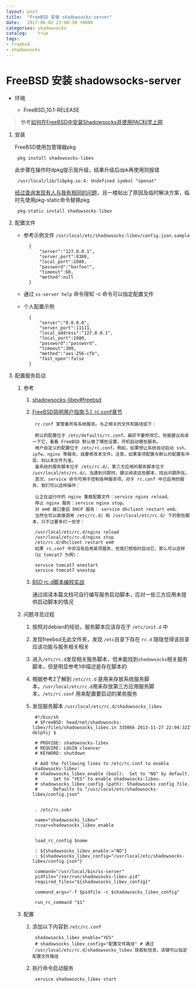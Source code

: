 ```yaml
---
layout: post
title:  "FreeBSD 安装 shadowsocks-server"
date:   2017-06-02 23:00:30 +0800
categories: shadowsocks
catalog:    true
tags: 
- freebsd
- shadowsocks
---
```


# FreeBSD 安装 shadowsocks-server


- 环境

	- FreeBSD_10.1-RELEASE

> 参考[如何在FreeBSD中安装Shadowsocks并使用PAC科学上网](https://www.tomczhen.com/2015/12/08/howto-install-shadowsocks-in-freebsd-and-use-pac/)

1. 安装
		
	FreeBSD使用包管理器pkg
		
		pkg install shadowsocks-libev
		
	此步骤在操作时dpkg提示我升级，结果升级后dpk再使用则报错
	
		/usr/local/lib/libpkg.so.4: Undefined symbol "openat"
	
	[经过查询发现有人与我有相同的问题](https://yq.aliyun.com/ask/46495)，且一楼贴出了原因及临时解决方案，临时先使用pkg-static命令替换pkg
	
		pkg-static install shadowsocks-libev
		
2. 配置文件

	- 参考示例文件 `/usr/local/etc/shadowsocks-libev/config.json.sample`

			{
				"server":"127.0.0.1",
				"server_port":8388,
				"local_port":1080,
				"password":"barfoo!",
				"timeout":60,
				"method":null
			}

	- 通过 `ss-server help` 命令得知 -c 命令可以指定配置文件

	- 个人配置示例

			{
				"server":"0.0.0.0",
				"server_port":11111,
				"local_address":"127.0.0.1",
				"local_port":1080,
				"password":"password",
				"timeout":300,
				"method":"aes-256-cfb",
				"fast_open":false
			}

3. 配置服务启动

	1. 参考

		1. [shadowsocks-libev#freebsd](https://github.com/shadowsocks/shadowsocks-libev#freebsd)
		2. [FreeBSD简明用户指南:5.1. rc.conf章节](http://bsdelf.github.io/posts/freebsd-brief-user-guide)

				rc.conf 掌管着所有系统服务。与之相关的文件和路径如下：

				默认的配置位于 /etc/defaults/rc.conf。最好不要修改它，但是建议阅读一下它，看看 FreeBSD 默认做了哪些设置，开机启动哪些服务。
				用户自定义的配置位于 /etc/rc.conf。例如，如果想让系统自动启动 ssh、ipfw、nginx 等服务，就要修改本文件。注意，如果某项配置与默认的配置有冲突，则以本文件为准。
				基系统的服务脚本位于 /etc/rc.d/。第三方应用的服务脚本位于 /usr/local/etc/rc.d/。当遇到问题时，建议阅读这些脚本，找出问题所在。
				其次，service 命令可用于控制各种服务项。对于 rc.conf 中已启用的服务，我们可以这样操作：

				让正在运行中的 nginx 重载配置文件：service nginx reload。
				停止 nginx 服务：service nginx stop。
				对 em0 接口重启 DHCP 服务： service dhclient restart em0。
				当然也可以直接调用 /etc/rc.d/ 和 /usr/local/etc/rc.d/ 下的那些脚本，只不过要多打一些字：

				/usr/local/etc/rc.d/nginx reload
				/usr/local/etc/rc.d/nginx stop
				/etc/rc.d/dhclient restart em0
				如果 rc.conf 中并没有启用某项服务，但我们想临时启动它，那么可以这样（以 tomcat7 为例）：

				service tomcat7 onestart
				service tomcat7 onestop
		3. [BSD rc.d脚本编程实战](https://www.freebsd.org/doc/zh_CN/articles/rc-scripting/article.html)
		
			通过阅读本篇文档可自行编写服务启动脚本，应对一些三方应用未提供启动脚本的情况

	2. 问题寻觅过程
		
		1. 按照对debian的经验，服务脚本应该存在于 `/etc/init.d` 中
		2. 发现freebsd无此文件夹，发现 `/etc`目录下存在 `rc.d` 隐隐觉得该目录应该功能与服务相关相关
		3. 进入`/etc/rc.d`发现相关服务脚本，但未能找到`shadowsocks`相关服务脚本，但是明显参考1中描述是存在脚本的
		4. 根据参考2了解到 `/etc/rc.d` 是用来存放系统服务脚本，`/usr/local/etc/rc.d`用来存放第三方应用服务脚本，`/etc/rc.conf` 用来配置要启动的某些服务
		5. 发现服务脚本 `/usr/local/etc/rc.d/shadowsocks_libev`
		
				#!/bin/sh
				# $FreeBSD: head/net/shadowsocks-libev/files/shadowsocks_libev.in 335066 2013-11-27 22:04:32Z delphij $

				# PROVIDE: shadowsocks-libev
				# REQUIRE: LOGIN cleanvar
				# KEYWORD: shutdown

				# Add the following lines to /etc/rc.conf to enable shadowsocks-libev:
				# shadowsocks_libev_enable (bool):  Set to "NO" by default.
				#      Set to "YES" to enable shadowsocks-libev.
				# shadowsocks_libev_config (path): Shadowsocks config file.
				#      Defaults to "/usr/local/etc/shadowsocks-libev/config.json"


				. /etc/rc.subr

				name="shadowsocks_libev"
				rcvar=shadowsocks_libev_enable


				load_rc_config $name

				: ${shadowsocks_libev_enable:="NO"}
				: ${shadowsocks_libev_config="/usr/local/etc/shadowsocks-libev/config.json"}

				command="/usr/local/bin/ss-server"
				pidfile="/var/run/shadowsocks-libev.pid"
				required_files="${shadowsocks_libev_config}"

				command_args="-f $pidfile -c $shadowsocks_libev_config"

				run_rc_command "$1"

	3. 配置

		1. 添加以下内容到 `/etc/rc.conf`

				shadowsocks_libev_enable="YES"
				# shadowsocks_libev_config="配置文件路径" # 通过`/usr/local/etc/rc.d/shadowsocks_libev`获取到信息，该键可以指定配置文件路径

		2. 执行命令启动服务

				service shadowsocks_libev start
